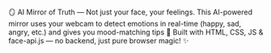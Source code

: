 🪞 AI Mirror of Truth — Not just your face, your feelings. This AI-powered mirror uses your webcam to detect emotions in real-time (happy, sad, angry, etc.) and gives you mood-matching tips 💬 Built with HTML, CSS, JS & face-api.js — no backend, just pure browser magic! ✨
